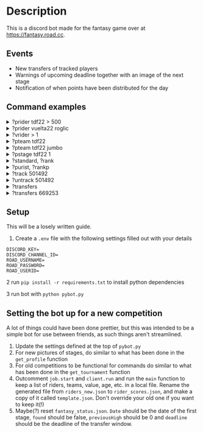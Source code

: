 # Description

This is a discord bot made for the fantasy game over at https://fantasy.road.cc.

## Events
- New transfers of tracked players
- Warnings of upcoming deadline together with an image of the next stage
- Notification of when points have been distributed for the day

## Command examples
<details>
    <summary>?prider tdf22 > 500</summary>

```python
Tadej Pogacar: 722 (0)
Wout Van Aert: 712 (0)
Jonas Vingegaard: 512 (0)
```
</details>
<details>
    <summary>?prider vuelta22 roglic</summary>

```python
Primoz Roglic - Jumbo-Visma
Stage 1: 29
Stage 2: 7
Stage 3: 8
Stage 4: 52
Stage 5: 6
Stage 6: 29
Stage 7: 8
Stage 8: 24
Stage 9: 19
Stage 10: 41
Stage 11: 10
Stage 12: 13
Stage 13: 21
Stage 14: 38
Stage 15: 32
Stage 16: 12
Total: 349 (0)
```
</details>
<details> <summary>?vrider > 1</summary>

```python
Filippo Ganna: 2.43 (43)
Will Barta: 2.0 (6)
Alessandro Iacchi: 1.96 (10)
Tao Geoghegan-Hart: 1.96 (37)
Stefan Kung: 1.63 (27)
Joao Almeida: 1.55 (44)
Remco Evenepoel: 1.49 (55)
Brandon McNulty: 1.45 (28)
Bruno Armirail: 1.35 (10)
Ivan Van Wilder: 1.14 (12)
```
</details>
<details>
    <summary>?pteam tdf22</summary>

```python
Jumbo-Visma: 1746
UAE-Team Emirates: 1036
INEOS Grenadiers: 977
Quick-Step Alpha Vinyl Team: 602
EF Education-EasyPost: 584
Trek - Segafredo: 552
Groupama - FDJ: 536
Bora - Hansgrohe: 518
Alpecin-Fenix: 492
Team BikeExchange Jayco: 473
Intermarché - Wanty - Gobert Matériaux: 421
Israel - Premier Tech: 400
Cofidis: 381
Team Arkéa Samsic: 364
Bahrain - Victorious: 362
Team TotalEnergies: 350
Movistar: 332
Lotto Soudal: 326
Team DSM: 308
B&B Hotels - KTM: 243
AG2R Citroën Team: 202
Astana Qazaqstan Team: 126
```
</details>
<details>
    <summary>?pteam tdf22 jumbo</summary>

```python
Jumbo-Visma
Wout Van Aert: 712
Jonas Vingegaard: 512
Christophe Laporte: 202
Primoz Roglic: 99
Sepp Kuss: 71
Tiesj Benoot: 58
Nathan Van Hooydonck: 47
Steven Kruijswijk: 45
```
</details>
<details>
    <summary>?pstage tdf22 1</summary>

```python
Yves Lampaert: 50
Wout Van Aert: 43
Tadej Pogacar: 41
Filippo Ganna: 31
Mathieu van der Poel: 27
Mads Pedersen: 23
Jonas Vingegaard: 20
Primoz Roglic: 17
Bauke Mollema: 14
Dylan Teuns: 12
Thomas Pidcock: 10
Frederic Frison: 10
Magnus Cort: 10
Bob Jungels: 9
Adam Yates: 8
Stefan Kung: 7
Mattia Cattaneo: 6
Kasper Asgreen: 5
Andrea Bagioli: 5
Jan Tratnik: 5
Mikkel Frolich Honore: 5
Florian Senechal: 5
Fabio Jakobsen: 5
Michael Morkov: 5
```
</details>
<details>
	<summary>?standard, ?rank</summary>

```python
STANDARD
Brintos - 123 - 1805
Uglen - 135 - 1784
Rammusser - 139 - 1756
Pemo - 135 - 1498
```
Todays points - total points
</details>
<details>
	<summary>?purist, ?rankp</summary>

```python
PURIST
Uglen - 68 - 534
Brintos - 44 - 362
Rammusser - 46 - 288
Pemo - 41 - 227
```
Todays points - total points
</details>
<details>
    <summary>?track 501492</summary>

```python
Added 501492 to players to track.
```
</details>
<details>
    <summary>?untrack 501492</summary>

```python
Removed 501492 from players to track.
```
</details>
<details>
    <summary>?transfers</summary>

Transfers for Brintos. 0 Remaining
```python
No transfers
```
Transfers for tony kappler. 0 remaining
```python
Miguel Angel  Lopez -> Mads Pedersen
Richard Carapaz -> Pascal Ackermann
Carlos Rodriguez -> Kaden Groves
Rigoberto Uran -> Danny van Poppel
```
</details>
<details>
    <summary>?transfers 669253</summary>

Transfers for 11waterloo. 4 remaining
```python
Carlos Rodriguez -> Alfred Wright
Jay Vine -> Rigoberto Uran
```
</details>

## Setup
This will be a losely written guide.



1. Create a `.env` file with the following settings filled out with your details


```
DISCORD_KEY=
DISCORD_CHANNEL_ID=
ROAD_USERNAME=
ROAD_PASSWORD=
ROAD_USERID=
```
2 run `pip install -r requirements.txt` to install python dependencies

3 run bot with `python pybot.py`


## Setting the bot up for a new competition
A lot of things could have been done prettier, but this was intended to be a simple bot for use between friends, as such things aren't streamlined.

1. Update the settings defined at the top of `pybot.py`
2. For new pictures of stages, do similar to what has been done in the `get_profile` function
3. For old competitions to be functional for commands do similar to what has been done in the `get_tournament` function
4. Outcomment `job.start` and `client.run` and run the `main` function to keep a list of riders, teams, value, age, etc. in a local file. Rename the generated file from `riders_new.json` to `rider_scores.json`, and make a copy of it called `template.json`. Don't override your old one if you want to keep it(!)
5. Maybe(?) reset `fantasy_status.json`. `Date` should be the date of the first stage, `found` should be false, `previousHigh` should be 0 and `deadline` should be the deadline of the transfer window.